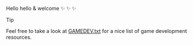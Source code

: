 Hello hello & welcome ✨ ✨ ✨

> [!TIP]
> Feel free to take a look at [GAMEDEV.txt](GAMEDEV.txt) for a nice list of game development resources.

